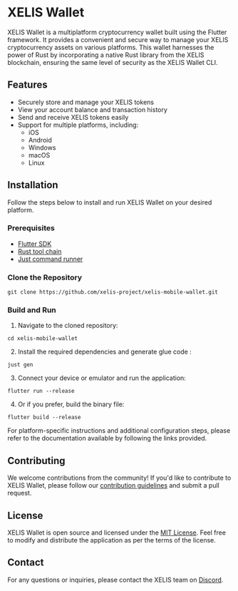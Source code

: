 # XELIS Wallet

XELIS Wallet is a multiplatform cryptocurrency wallet built using the Flutter framework. It provides a convenient and secure way to manage your XELIS cryptocurrency assets on various platforms.
This wallet harnesses the power of Rust by incorporating a native Rust library from the XELIS blockchain, ensuring the same level of security as the XELIS Wallet CLI.

## Features

- Securely store and manage your XELIS tokens
- View your account balance and transaction history
- Send and receive XELIS tokens easily
- Support for multiple platforms, including:
  - iOS
  - Android
  - Windows
  - macOS
  - Linux

## Installation

Follow the steps below to install and run XELIS Wallet on your desired platform.

### Prerequisites

- [Flutter SDK](https://docs.flutter.dev/get-started/install)
- [Rust tool chain](https://www.rust-lang.org/tools/install)
- [Just command runner](https://just.systems/)

### Clone the Repository

```
git clone https://github.com/xelis-project/xelis-mobile-wallet.git
```

### Build and Run

1. Navigate to the cloned repository:

```
cd xelis-mobile-wallet
```

2. Install the required dependencies and generate glue code :

```
just gen
```

3. Connect your device or emulator and run the application:
```
flutter run --release
```

4. Or if you prefer, build the binary file:

```
flutter build --release
```

For platform-specific instructions and additional configuration steps, please refer to the documentation available by following the links provided.

## Contributing

We welcome contributions from the community! If you'd like to contribute to XELIS Wallet, please follow our [contribution guidelines](CONTRIBUTING.md) and submit a pull request.

## License

XELIS Wallet is open source and licensed under the [MIT License](LICENSE). Feel free to modify and distribute the application as per the terms of the license.

## Contact

For any questions or inquiries, please contact the XELIS team on [Discord](https://discord.gg/z543umPUdj).